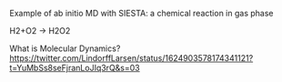 Example of ab initio MD with SIESTA: a chemical reaction in gas phase

H2+O2 -> H2O2

What is Molecular Dynamics?
https://twitter.com/LindorffLarsen/status/1624903578174341121?t=YuMbSs8seFjranLoJIq3rQ&s=03


